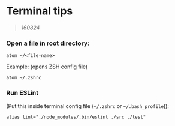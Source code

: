# Terminal tips


> *160824*

### Open a file in root directory:
```
atom ~/<file-name>
```
Example: (opens ZSH config file)
```
atom ~/.zshrc
```

### Run ESLint
(Put this inside terminal config file (`~/.zshrc` or `~/.bash_profile`)):
```
alias lint="./node_modules/.bin/eslint ./src ./test"
```
